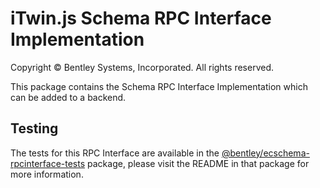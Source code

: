 ﻿# iTwin.js Schema RPC Interface Implementation

Copyright © Bentley Systems, Incorporated. All rights reserved.

This package contains the Schema RPC Interface Implementation which can be added to a backend.

## Testing

The tests for this RPC Interface are available in the [@bentley/ecschema-rpcinterface-tests](https://www.npmjs.com/package/@bentley/ecschema-rpcinterface-tests) package, please visit the README in that package for more information.
